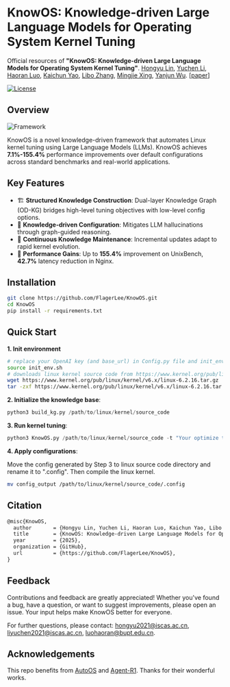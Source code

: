 # KnowOS: Knowledge-driven Large Language Models for Operating System Kernel Tuning

Official resources of **"KnowOS: Knowledge-driven Large Language Models for Operating System Kernel Tuning"**. [Hongyu Lin](https://arxiv.org/search/cs?searchtype=author&query=Lin,+H), [Yuchen Li](https://arxiv.org/search/cs?searchtype=author&query=Li,+Y), [Haoran Luo](https://arxiv.org/search/cs?searchtype=author&query=Luo,+H), [Kaichun Yao](https://arxiv.org/search/cs?searchtype=author&query=Yao,+K), [Libo Zhang](https://arxiv.org/search/cs?searchtype=author&query=Zhang,+L), [Mingjie Xing](https://arxiv.org/search/cs?searchtype=author&query=Xing,+M), [Yanjun Wu](https://arxiv.org/search/cs?searchtype=author&query=Wu,+Y). [[paper](https://arxiv.org/abs/2503.09663)]

[![License](https://img.shields.io/badge/License-Apache%202.0-blue.svg)](https://opensource.org/licenses/Apache-2.0)

## Overview

![Framework](/Users/apple/Downloads/Framework.png)

KnowOS is a novel knowledge-driven framework that automates Linux kernel tuning using Large Language Models (LLMs). KnowOS achieves **7.1%-155.4%** performance improvements over default configurations across standard benchmarks and real-world applications.

## Key Features

- 🏗️ **Structured Knowledge Construction**: Dual-layer Knowledge Graph (OD-KG) bridges high-level tuning objectives with low-level config options.
- 🧠 **Knowledge-driven Configuration**: Mitigates LLM hallucinations through graph-guided reasoning.
- 🔄 **Continuous Knowledge Maintenance**: Incremental updates adapt to rapid kernel evolution.
- 🚀 **Performance Gains**: Up to **155.4%** improvement on UnixBench, **42.7%** latency reduction in Nginx.

## Installation

```bash
git clone https://github.com/FlagerLee/KnowOS.git
cd KnowOS
pip install -r requirements.txt
```

## Quick Start

**1. Init environment**

```bash
# replace your OpenAI key (and base_url) in Config.py file and init_env.sh
source init_env.sh
# downloads linux kernel source code from https://www.kernel.org/pub/linux/kernel/. Use v6.2.16 as an example.
wget https://www.kernel.org/pub/linux/kernel/v6.x/linux-6.2.16.tar.gz
tar -zxf https://www.kernel.org/pub/linux/kernel/v6.x/linux-6.2.16.tar.gz
```

**2. Initialize the knowledge base**:

```python
python3 build_kg.py /path/to/linux/kernel/source_code
```

**3. Run kernel tuning**:

```python
python3 KnowOS.py /path/to/linux/kernel/source_code -t "Your optimize target" -o "config output filename"
```

**4. Apply configurations**:

Move the config generated by Step 3 to linux source code directory and rename it to ".config". Then compile the linux kernel.
```bash
mv config_output /path/to/linux/kernel/source_code/.config
```

## Citation

```tex
@misc{KnowOS,
  author       = {Hongyu Lin, Yuchen Li, Haoran Luo, Kaichun Yao, Libo Zhang, Mingjie Xing, Yanjun Wu},
  title        = {KnowOS: Knowledge-driven Large Language Models for Operating System Kernel Tuning},
  year         = {2025},
  organization = {GitHub},
  url          = {https://github.com/FlagerLee/KnowOS},
}
```

## Feedback

Contributions and feedback are greatly appreciated! Whether you've found a bug, have a question, or want to suggest improvements, please open an issue. Your input helps make KnowOS better for everyone.

For further questions, please contact: hongyu2021@iscas.ac.cn, liyuchen2021@iscas.ac.cn, [luohaoran@bupt.edu.cn](mailto:luohaoran@bupt.edu.cn).

## Acknowledgements

This repo benefits from [AutoOS](https://github.com/xuewuyinhe/AutoOS) and [Agent-R1](https://github.com/0russwest0/Agent-R1). Thanks for their wonderful works.